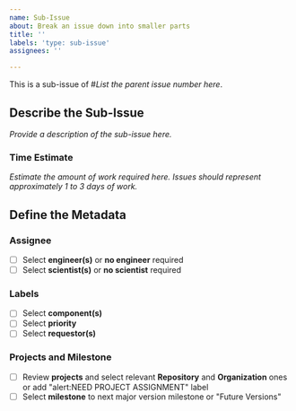 ```yaml
---
name: Sub-Issue
about: Break an issue down into smaller parts
title: ''
labels: 'type: sub-issue'
assignees: ''

---
```


This is a sub-issue of #*List the parent issue number here*.

## Describe the Sub-Issue ##
*Provide a description of the sub-issue here.*

### Time Estimate ###
*Estimate the amount of work required here.*
*Issues should represent approximately 1 to 3 days of work.*

## Define the Metadata ##

### Assignee ###
- [ ] Select **engineer(s)** or **no engineer** required
- [ ] Select **scientist(s)** or **no scientist** required

### Labels ###
- [ ] Select **component(s)**
- [ ] Select **priority**
- [ ] Select **requestor(s)**

### Projects and Milestone ###
- [ ] Review **projects** and select relevant **Repository** and **Organization** ones or add "alert:NEED PROJECT ASSIGNMENT" label
- [ ] Select **milestone** to next major version milestone or "Future Versions"
